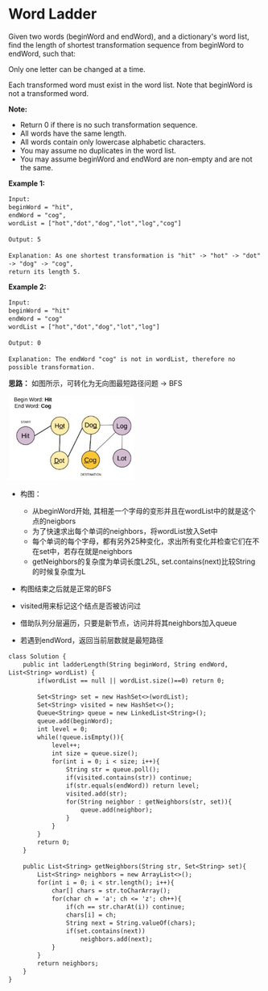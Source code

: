 # Word Ladder

Given two words (beginWord and endWord), and a dictionary's word list, find the length of shortest transformation sequence from beginWord to endWord, such that:

Only one letter can be changed at a time.

Each transformed word must exist in the word list. Note that beginWord is not a transformed word.

**Note:**

* Return 0 if there is no such transformation sequence.
* All words have the same length.
* All words contain only lowercase alphabetic characters.
* You may assume no duplicates in the word list.
* You may assume beginWord and endWord are non-empty and are not the same.

**Example 1:**
```
Input:
beginWord = "hit",
endWord = "cog",
wordList = ["hot","dot","dog","lot","log","cog"]

Output: 5

Explanation: As one shortest transformation is "hit" -> "hot" -> "dot" -> "dog" -> "cog",
return its length 5.
```

**Example 2:**
```
Input:
beginWord = "hit"
endWord = "cog"
wordList = ["hot","dot","dog","lot","log"]

Output: 0

Explanation: The endWord "cog" is not in wordList, therefore no possible transformation.
```

**思路：** 如图所示，可转化为无向图最短路径问题 -> BFS

<img src="/pictures/question_127.jpg" width="250">

* 构图：
  * 从beginWord开始, 其相差一个字母的变形并且在wordList中的就是这个点的neigbors
  * 为了快速求出每个单词的neighbors，将wordList放入Set中
  * 每个单词的每个字母，都有另外25种变化，求出所有变化并检查它们在不在set中，若存在就是neighbors
  * getNeighbors的复杂度为单词长度L*25*L, set.contains(next)比较String的时候复杂度为L

* 构图结束之后就是正常的BFS
* visited用来标记这个结点是否被访问过
* 借助队列分层遍历，只要是新节点，访问并将其neighbors加入queue
* 若遇到endWord，返回当前层数就是最短路径

```
class Solution {
    public int ladderLength(String beginWord, String endWord, List<String> wordList) {
        if(wordList == null || wordList.size()==0) return 0;
        
        Set<String> set = new HashSet<>(wordList);
        Set<String> visited = new HashSet<>();
        Queue<String> queue = new LinkedList<String>();
        queue.add(beginWord);
        int level = 0;
        while(!queue.isEmpty()){
            level++;
            int size = queue.size();
            for(int i = 0; i < size; i++){
                String str = queue.poll();
                if(visited.contains(str)) continue;               
                if(str.equals(endWord)) return level;
                visited.add(str);
                for(String neighbor : getNeighbors(str, set)){
                    queue.add(neighbor);
                }
            }            
        }
        return 0;
    }
    
    public List<String> getNeighbors(String str, Set<String> set){
        List<String> neighbors = new ArrayList<>();
        for(int i = 0; i < str.length(); i++){
            char[] chars = str.toCharArray();
            for(char ch = 'a'; ch <= 'z'; ch++){
                if(ch == str.charAt(i)) continue;           
                chars[i] = ch;
                String next = String.valueOf(chars);
                if(set.contains(next))
                    neighbors.add(next);
            }
        }
        return neighbors;
    }
}
```
